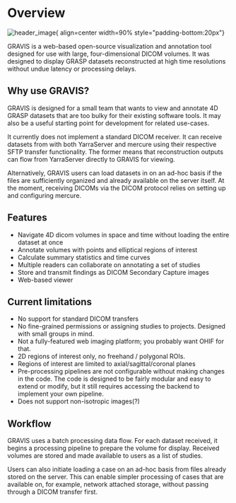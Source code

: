 # Overview 

![header_image](site:images/gravis_header.jpg){ align=center width=90% style="padding-bottom:20px"}

GRAVIS is a web-based open-source visualization and annotation tool designed for use with large, four-dimensional DICOM volumes. It was designed to display GRASP datasets reconstructed at high time resolutions without undue latency or processing delays. 

## Why use GRAVIS?

GRAVIS is designed for a small team that wants to view and annotate 4D GRASP datasets that are too bulky for their existing software tools. It may also be a useful starting point for development for related use-cases. 

It currently does not implement a standard DICOM receiver. It can receive datasets from with both YarraServer and mercure using their respective SFTP transfer functionality. The former means that reconstruction outputs can flow from YarraServer directly to GRAVIS for viewing. 

Alternatively, GRAVIS users can load datasets in on an ad-hoc basis if the files are sufficiently organized and already available on the server itself. At the moment, receiving DICOMs via the DICOM protocol relies on setting up and configuring mercure. 


## Features
- Navigate 4D dicom volumes in space and time without loading the entire dataset at once
- Annotate volumes with points and elliptical regions of interest
- Calculate summary statistics and time curves 
- Multiple readers can collaborate on annotating a set of studies
- Store and transmit findings as DICOM Secondary Capture images
- Web-based viewer
  

## Current limitations
- No support for standard DICOM transfers
- No fine-grained permissions or assigning studies to projects. Designed with small groups in mind.
- Not a fully-featured web imaging platform; you probably want OHIF for that.
- 2D regions of interest only, no freehand / polygonal ROIs.
- Regions of interest are limited to axial/sagittal/coronal planes
- Pre-processing pipelines are not configurable without making changes in the code. The code is designed to be fairly modular and easy to extend or modify, but it still requires accessing the backend to  implement your own pipeline.
- Does not support non-isotropic images(?)

## Workflow

GRAVIS uses a batch processing data flow. For each dataset received, it begins a processing pipeline to prepare the volume for display. Received volumes are stored and made available to users as a list of studies. 

Users can also initiate loading a case on an ad-hoc basis from files already stored on the server. This can enable simpler processing of cases that are available on, for example, network attached storage, without passing through a DICOM transfer first. 


